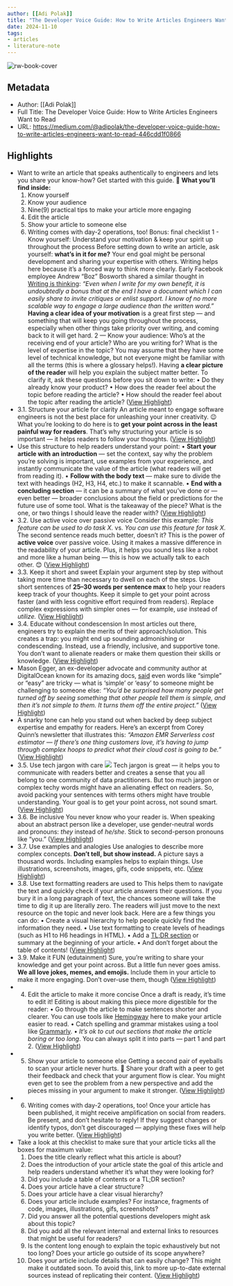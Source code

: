 ```yaml
---
author: [[Adi Polak]]
title: "The Developer Voice Guide: How to Write Articles Engineers Want to Read"
date: 2024-11-10
tags: 
- articles
- literature-note
---
```

![rw-book-cover](https://miro.medium.com/v2/resize:fit:307/1*HqsXGETECwHdTPVHfcFpHQ.png)

## Metadata
- Author: [[Adi Polak]]
- Full Title: The Developer Voice Guide: How to Write Articles Engineers Want to Read
- URL: https://medium.com/@adipolak/the-developer-voice-guide-how-to-write-articles-engineers-want-to-read-446cdd1f0866

## Highlights
- Want to write an article that speaks authentically to engineers and lets you share your know-how? Get started with this guide. 💪
  **What you’ll find inside:**
  1. Know yourself
  2. Know your audience
  3. Nine(9) practical tips to make your article more engaging
  4. Edit the article
  5. Show your article to someone else
  6. Writing comes with day-2 operations, too!
  Bonus: final checklist
  1 - Know yourself: Understand your motivation & keep your spirit up throughout the process
  Before setting down to write an article, ask yourself: **what’s in it for me?**
  Your end goal might be personal development and sharing your expertise with others. Writing helps here because it’s a forced way to think more clearly. Early Facebook employee Andrew “Boz” Bosworth shared a similar thought in [Writing is thinking](https://boz.com/articles/writing-thinking):
  *“Even when I write for my own benefit, it is undoubtedly a bonus that at the end I have a document which I can easily share to invite critiques or enlist support. I know of no more scalable way to engage a large audience than the written word.”*
  **Having a clear idea of your motivation** is a great first step — and something that will keep you going throughout the process, especially when other things take priority over writing, and coming back to it will get hard.
  2 — Know your audience: Who’s at the receiving end of your article?
  Who are you writing for? What is the level of expertise in the topic? You may assume that they have some level of technical knowledge, but not everyone might be familiar with all the terms (this is where a glossary helps!).
  Having **a clear picture of the reader** will help you explain the subject matter better. To clarify it, ask these questions before you sit down to write:
  • Do they already know your product?
  • How does the reader feel about the topic before reading the article?
  • How should the reader feel about the topic after reading the article? ([View Highlight](https://read.readwise.io/read/01jcbmw5da22hdbb3t2sn49xnd))
- 3.1. Structure your article for clarity
  An article meant to engage software engineers is not the best place for unleashing your inner creativity. 😉
  What you’re looking to do here is to **get your point across in the least painful way for readers**.
  That’s why structuring your article is so important — it helps readers to follow your thoughts. ([View Highlight](https://read.readwise.io/read/01jcbmyk6hhp5039qjvr6jecva))
- Use this structure to help readers understand your point:
  • **Start your article with an introduction** — set the context, say why the problem you’re solving is important, use examples from your experience, and instantly communicate the value of the article (what readers will get from reading it).
  • **Follow with the body text** — make sure to divide the text with headings (H2, H3, H4, etc.) to make it scannable.
  • **End with a concluding section** — it can be a summary of what you’ve done or — even better — broader conclusions about the field or predictions for the future use of some tool. What is the takeaway of the piece? What is the one, or two things I should leave the reader with? ([View Highlight](https://read.readwise.io/read/01jcbmyn53s7r408982eff3ap2))
- 3.2. Use active voice over passive voice
  Consider this example:
  *This feature can be used to do task X.* vs. *You can use this feature for task X.*
  The second sentence reads much better, doesn’t it?
  This is the power of **active voice** over passive voice. Using it makes a massive difference in the readability of your article.
  Plus, it helps you sound less like a robot and more like a human being — this is how we actually talk to each other. 😊 ([View Highlight](https://read.readwise.io/read/01jcbmyw89gv7akt8j0679zwjg))
- 3.3. Keep it short and sweet
  Explain your argument step by step without taking more time than necessary to dwell on each of the steps.
  Use short sentences of **25–30 words per sentence max** to help your readers keep track of your thoughts.
  Keep it simple to get your point across faster (and with less cognitive effort required from readers). Replace complex expressions with simpler ones — for example, *use* instead of *utilize.* ([View Highlight](https://read.readwise.io/read/01jcbmz13cmymmvpreka0rzjym))
- 3.4. Educate without condescension
  In most articles out there, engineers try to explain the merits of their approach/solution. This creates a trap: you might end up sounding admonishing or condescending.
  Instead, use a friendly, inclusive, and supportive tone. You don’t want to alienate readers or make them question their skills or knowledge. ([View Highlight](https://read.readwise.io/read/01jcbmzn71vx3ebfs82v1vgfw7))
- Mason Egger, an ex-developer advocate and community author at DigitalOcean known for its amazing docs, [said](https://thenewstack.io/an-engineers-best-tips-for-writing-documentation-devs-love/) even words like “simple” or “easy” are tricky — what is ‘simple’ or ‘easy’ to someone might be challenging to someone else:
  *“You’d be surprised how many people get turned off by seeing something that other people tell them is simple, and then it’s not simple to them. It turns them off the entire project.”* ([View Highlight](https://read.readwise.io/read/01jcbmzw67m9sdwkrbq8wq8ksw))
- A snarky tone can help you stand out when backed by deep subject expertise and empathy for readers. Here’s an excerpt from Corey Quinn’s newsletter that illustrates this:
  *“Amazon EMR Serverless cost estimator — If there’s one thing customers love, it’s having to jump through complex hoops to predict what their cloud cost is going to be.”* ([View Highlight](https://read.readwise.io/read/01jcbn0k95tkkmxen4x7wa4w3m))
- 3.5. Use tech jargon with care
  ![](https://miro.medium.com/v2/resize:fit:307/1*HqsXGETECwHdTPVHfcFpHQ.png)
  Tech jargon is great — it helps you to communicate with readers better and creates a sense that you all belong to one community of data practitioners.
  But too much jargon or complex techy words might have an alienating effect on readers. So, avoid packing your sentences with terms others might have trouble understanding. Your goal is to get your point across, not sound smart. ([View Highlight](https://read.readwise.io/read/01jcbn12dzys3wermh40egggf3))
- 3.6. Be inclusive
  You never know who your reader is. When speaking about an abstract person like a developer, use gender-neutral words and pronouns: *they* instead of *he/she*.
  Stick to second-person pronouns like “you.” ([View Highlight](https://read.readwise.io/read/01jcbn189xjz6askbybmyac5ht))
- 3.7. Use examples and analogies
  Use analogies to describe more complex concepts.
  **Don’t tell, but show instead.** A picture says a thousand words. Including examples helps to explain things. Use illustrations, screenshots, images, gifs, code snippets, etc. ([View Highlight](https://read.readwise.io/read/01jcbn1cpkr1qdfrt40a1jr1p3))
- 3.8. Use text formatting readers are used to
  This helps them to navigate the text and quickly check if your article answers their questions. If you bury it in a long paragraph of text, the chances someone will take the time to dig it up are literally zero. The readers will just move to the next resource on the topic and never look back.
  Here are a few things you can do:
  • Create a visual hierarchy to help people quickly find the information they need.
  • Use text formatting to create levels of headings (such as H1 to H6 headings in HTML).
  • Add a [TL;DR section](https://en.wikipedia.org/wiki/TL;DR) or summary at the beginning of your article.
  • And don’t forget about the table of contents! ([View Highlight](https://read.readwise.io/read/01jcbn1h9sth0qrg5e6y6wyfpx))
- 3.9. Make it FUN (edutainment)
  Sure, you’re writing to share your knowledge and get your point across. But a little fun never goes amiss.
  **We all love jokes, memes, and emojis.** Include them in your article to make it more engaging. Don’t over-use them, though ([View Highlight](https://read.readwise.io/read/01jcbn1pf3jj2h1rrgp2cteacv))
- 4. Edit the article to make it more concise
  Once a draft is ready, it’s time to edit it! Editing is about making this piece more digestible for the reader:
  • Go through the article to make sentences shorter and clearer. You can use tools like [Hemingway](https://hemingwayapp.com/) here to make your article easier to read.
  • Catch spelling and grammar mistakes using a tool like [Grammarly](https://www.grammarly.com/).
  • *It’s ok to cut out sections that make the article boring or too long*. You can always split it into parts — part 1 and part 2. ([View Highlight](https://read.readwise.io/read/01jcbn1wc5b7x329tppf0kz685))
- 5. Show your article to someone else
  Getting a second pair of eyeballs to scan your article never hurts. 👀
  Share your draft with a peer to get their feedback and check that your argument flow is clear. You might even get to see the problem from a new perspective and add the pieces missing in your argument to make it stronger. ([View Highlight](https://read.readwise.io/read/01jcbn1z71nw963nr0426j60tx))
- 6. Writing comes with day-2 operations, too!
  Once your article has been published, it might receive amplification on social from readers. Be present, and don’t hesitate to reply!
  If they suggest changes or identify typos, don’t get discouraged — applying these fixes will help you write better. ([View Highlight](https://read.readwise.io/read/01jcbn29sw5hcv1by26pskk27t))
- Take a look at this checklist to make sure that your article ticks all the boxes for maximum value:
  1. Does the title clearly reflect what this article is about?
  2. Does the introduction of your article state the goal of this article and help readers understand whether it’s what they were looking for?
  3. Did you include a table of contents or a TL;DR section?
  4. Does your article have a clear structure?
  5. Does your article have a clear visual hierarchy?
  6. Does your article include examples? For instance, fragments of code, images, illustrations, gifs, screenshots?
  7. Did you answer all the potential questions developers might ask about this topic?
  8. Did you add all the relevant internal and external links to resources that might be useful for readers?
  9. Is the content long enough to explain the topic exhaustively but not too long? Does your article go outside of its scope anywhere?
  10. Does your article include details that can easily change? This might make it outdated soon. To avoid this, link to more up-to-date external sources instead of replicating their content. ([View Highlight](https://read.readwise.io/read/01jcbn2gey4w0wa8j7ftstsadx))
